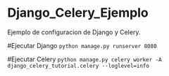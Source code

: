 # Django_Celery_Ejemplo
Ejemplo de configuracion de Django y Celery.

#Ejecutar Django
```python manage.py runserver 8080```

#Ejecutar Celery
```python manage.py celery worker -A django_celery_tutorial.celery --loglevel=info```
